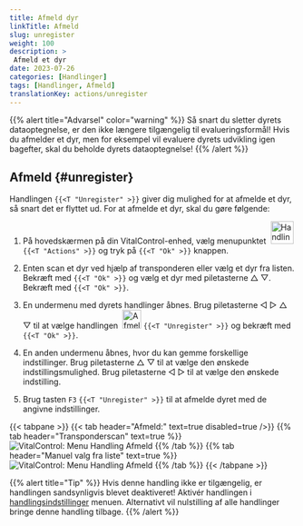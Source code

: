 ```yaml
---
title: Afmeld dyr
linkTitle: Afmeld
slug: unregister
weight: 100
description: >
 Afmeld et dyr
date: 2023-07-26
categories: [Handlinger]
tags: [Handlinger, Afmeld]
translationKey: actions/unregister
---
```

{{% alert title="Advarsel" color="warning" %}}
Så snart du sletter dyrets dataoptegnelse, er den ikke længere tilgængelig til evalueringsformål! Hvis du afmelder et dyr, men for eksempel vil evaluere dyrets udvikling igen bagefter, skal du beholde dyrets dataoptegnelse!
{{% /alert %}}

## Afmeld {#unregister}

Handlingen `{{<T "Unregister" >}}` giver dig mulighed for at afmelde et dyr, så snart det er flyttet ud. For at afmelde et dyr, skal du gøre følgende:

1. På hovedskærmen på din VitalControl-enhed, vælg menupunktet &nbsp;<img src="/icons/actions.svg" width="40" align="bottom" alt="Handlinger" /> `{{<T "Actions" >}}` og tryk på `{{<T "Ok" >}}` knappen.

2. Enten scan et dyr ved hjælp af transponderen eller vælg et dyr fra listen. Bekræft med `{{<T "Ok" >}}` og vælg et dyr med piletasterne △ ▽. Bekræft med `{{<T "Ok" >}}`.

3. En undermenu med dyrets handlinger åbnes. Brug piletasterne ◁ ▷ △ ▽ til at vælge handlingen &nbsp;<img src="/icons/actions/unregister.svg" width="33" align="bottom" alt="Afmeld" /> `{{<T "Unregister" >}}` og bekræft med `{{<T "Ok" >}}`.

4. En anden undermenu åbnes, hvor du kan gemme forskellige indstillinger. Brug piletasterne △ ▽ til at vælge den ønskede indstillingsmulighed. Brug piletasterne ◁ ▷ til at vælge den ønskede indstilling.

5. Brug tasten `F3` `{{<T "Unregister" >}}` til at afmelde dyret med de angivne indstillinger.

{{< tabpane >}}
{{< tab header="Afmeld:" text=true disabled=true />}}
{{% tab header="Transponderscan" text=true %}}
![VitalControl: Menu Handling Afmeld](../images/unregister-scan.png "Afmeld et dyr")
{{% /tab %}}
{{% tab header="Manuel valg fra liste" text=true %}}
![VitalControl: Menu Handling Afmeld](../images/unregister.png "Afmeld et dyr")
{{% /tab %}}
{{< /tabpane >}}


{{% alert title="Tip" %}}
Hvis denne handling ikke er tilgængelig, er handlingen sandsynligvis blevet deaktiveret! Aktivér handlingen i [handlingsindstillinger](../setting/) menuen. Alternativt vil nulstilling af alle handlinger bringe denne handling tilbage.
{{% /alert %}}
